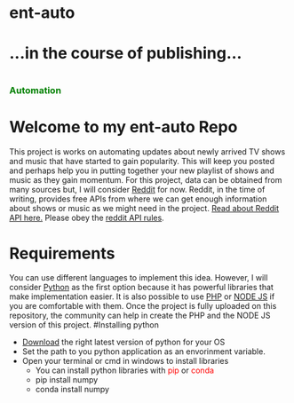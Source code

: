 # ent-auto
#  ...in the course of publishing...
# <h3 style="color: green!important;">Automation</h3>
# Welcome to my ent-auto Repo

This project is works on automating updates about newly arrived TV shows and music that have started to gain popularity. This will keep you posted and perhaps help you in putting together your new playlist of shows and music as they gain momentum. For this project, data can be obtained from many sources but, I will consider <a href="https://www.reddit.com/">Reddit</a> for now. Reddit, in the time of writing, provides free APIs from where we can get enough information about shows or music as we might need in the project. <a href="https://www.reddit.com/dev/api/">Read about Reddit API here.</a> Please obey the <a href="https://github.com/reddit-archive/reddit/wiki/API">reddit API rules</a>.

# Requirements
You can use different languages to implement this idea. However, I will consider <a href="https://www.python.org/">Python</a> as the first option because it has powerful libraries that make implementation easier. It is also possible to use <a href="https://www.php.net/">PHP</a> or <a href="https://nodejs.org/en/">NODE JS</a> if you are comfortable with them. Once the project is fully uploaded on this repository, the community can help in create the PHP and the NODE JS version of this project.
#Installing python
<ul>
    <li>
      <a href="https://www.python.org/downloads/">Download</a> the right latest version of python for your OS
  </li>
  <li>
      Set the path to you python application as an envorinment variable.
  </li>
  <li>
      Open your terminal or cmd in windows to install libraries
      <ul>
            <li>
                You can install python libraries with <span style="color: red;">pip</span> or <span style="color: red;">conda</span>
          </li>
            <li>
                pip install numpy
          </li>
          <li>
              conda install numpy
          </li>
      </ul>
  </li>
</ul>


